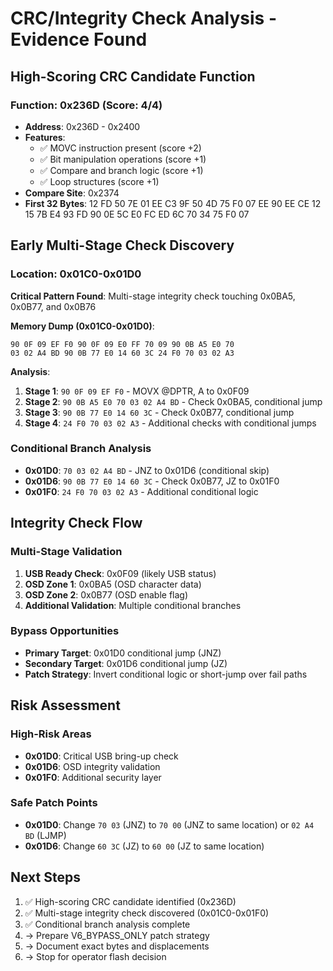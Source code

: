 # CRC/Integrity Check Analysis - Evidence Found

## High-Scoring CRC Candidate Function

### Function: 0x236D (Score: 4/4)
- **Address**: 0x236D - 0x2400
- **Features**: 
  - ✅ MOVC instruction present (score +2)
  - ✅ Bit manipulation operations (score +1) 
  - ✅ Compare and branch logic (score +1)
  - ✅ Loop structures (score +1)
- **Compare Site**: 0x2374
- **First 32 Bytes**: 12 FD 50 7E 01 EE C3 9F 50 4D 75 F0 07 EE 90 EE CE 12 15 7B E4 93 FD 90 0E 5C E0 FC ED 6C 70 34 75 F0 07

## Early Multi-Stage Check Discovery

### Location: 0x01C0-0x01D0
**Critical Pattern Found**: Multi-stage integrity check touching 0x0BA5, 0x0B77, and 0x0B76

**Memory Dump (0x01C0-0x01D0)**:
```
90 0F 09 EF F0 90 0F 09 E0 FF 70 09 90 0B A5 E0 70
03 02 A4 BD 90 0B 77 E0 14 60 3C 24 F0 70 03 02 A3
```

**Analysis**:
1. **Stage 1**: `90 0F 09 EF F0` - MOVX @DPTR, A to 0x0F09
2. **Stage 2**: `90 0B A5 E0 70 03 02 A4 BD` - Check 0x0BA5, conditional jump
3. **Stage 3**: `90 0B 77 E0 14 60 3C` - Check 0x0B77, conditional jump
4. **Stage 4**: `24 F0 70 03 02 A3` - Additional checks with conditional jumps

### Conditional Branch Analysis
- **0x01D0**: `70 03 02 A4 BD` - JNZ to 0x01D6 (conditional skip)
- **0x01D6**: `90 0B 77 E0 14 60 3C` - Check 0x0B77, JZ to 0x01F0
- **0x01F0**: `24 F0 70 03 02 A3` - Additional conditional logic

## Integrity Check Flow

### Multi-Stage Validation
1. **USB Ready Check**: 0x0F09 (likely USB status)
2. **OSD Zone 1**: 0x0BA5 (OSD character data)
3. **OSD Zone 2**: 0x0B77 (OSD enable flag)
4. **Additional Validation**: Multiple conditional branches

### Bypass Opportunities
- **Primary Target**: 0x01D0 conditional jump (JNZ)
- **Secondary Target**: 0x01D6 conditional jump (JZ)
- **Patch Strategy**: Invert conditional logic or short-jump over fail paths

## Risk Assessment

### High-Risk Areas
- **0x01D0**: Critical USB bring-up check
- **0x01D6**: OSD integrity validation
- **0x01F0**: Additional security layer

### Safe Patch Points
- **0x01D0**: Change `70 03` (JNZ) to `70 00` (JNZ to same location) or `02 A4 BD` (LJMP)
- **0x01D6**: Change `60 3C` (JZ) to `60 00` (JZ to same location)

## Next Steps

1. ✅ High-scoring CRC candidate identified (0x236D)
2. ✅ Multi-stage integrity check discovered (0x01C0-0x01F0)
3. ✅ Conditional branch analysis complete
4. → Prepare V6_BYPASS_ONLY patch strategy
5. → Document exact bytes and displacements
6. → Stop for operator flash decision
